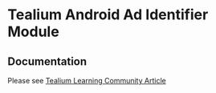 # Tealium Android Ad Identifier Module

## Documentation
Please see [Tealium Learning Community Article](https://docs.tealium.com/platforms/android-java/module-list/adid/)